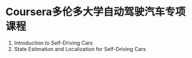 # Coursera多伦多大学自动驾驶汽车专项课程
1. Introduction to Self-Driving Cars
2. State Estimation and Localization for Self-Driving Cars

